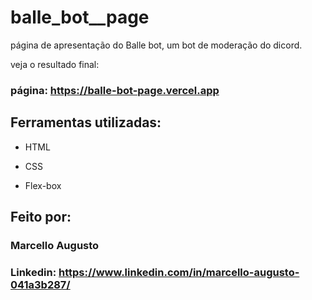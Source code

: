 # balle_bot__page
página de apresentação do Balle bot, um bot de moderação do dicord.  

veja o resultado final:

### página: https://balle-bot-page.vercel.app

## Ferramentas utilizadas:

* HTML

* CSS

* Flex-box

## Feito por:

### Marcello Augusto

### Linkedin: https://www.linkedin.com/in/marcello-augusto-041a3b287/
